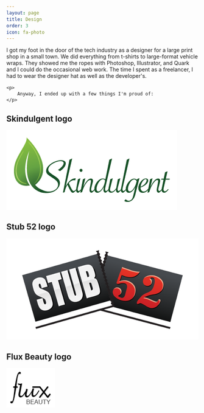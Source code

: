 ```yaml
---
layout: page
title: Design
order: 3
icon: fa-photo
---
```


<div class="page-description">
    <p>
        I got my foot in the door of the tech industry as a designer for a large print shop in a small town. We did everything from t-shirts to large-format vehicle wraps. They showed me the ropes with Photoshop, Illustrator, and Quark and I could do the occasional web work. The time I spent as a freelancer, I had to wear the designer hat as well as the developer's.
    </p>

    <p>
        Anyway, I ended up with a few things I'm proud of:
    </p>
</div>

<div class="project">
    <h2>Skindulgent logo</h2>
    <img src="/images/skindulgent-logo.png">
</div>

<div class="project">
    <h2>Stub 52 logo</h2>
    <img src="/images/stub52-logo.png">
</div>

<div class="project">
    <h2>Flux Beauty logo</h2>
    <img src="/images/flux-logo.png">
</div>
